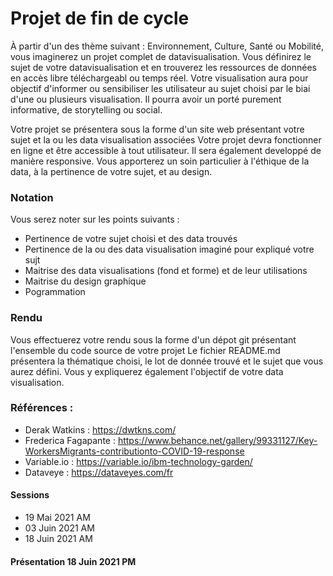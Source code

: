 # Projet de fin de cycle
À partir d'un des thème suivant : Environnement, Culture, Santé ou Mobilité, vous imaginerez un projet complet de datavisualisation.
Vous définirez le sujet de votre datavisualisation et en trouverez les ressources de données en accès libre téléchargeabl ou temps réel.
Votre visualisation aura pour objectif d'informer ou sensibiliser les utilisateur au sujet choisi par le biai d'une ou plusieurs visualisation.
Il pourra avoir un porté purement informative, de storytelling ou social.

Votre projet se présentera sous la forme d'un site web présentant votre sujet et la ou les data visualisation associées
Votre projet devra fonctionner en ligne et être accessible à tout utilisateur. 
Il sera également developpé de manière responsive.
Vous apporterez un soin particulier à l'éthique de la data, à la pertinence de votre sujet, et au design.

### Notation 
Vous serez noter sur les points suivants :

* Pertinence de votre sujet choisi et des data trouvés
* Pertinence de la ou des data visualisation imaginé pour expliqué votre sujt
* Maitrise des data visualisations (fond et forme) et de leur utilisations
* Maitrise du design graphique
* Pogrammation

### Rendu
Vous effectuerez votre rendu sous la forme d'un dépot git présentant l'ensemble du code source de votre projet
Le fichier README.md présentera la thématique choisi, le lot de donnée trouvé et le sujet que vous aurez défini.
Vous y expliquerez également l'objectif de votre data visualisation.
 
### Références :
* Derak Watkins : https://dwtkns.com/
* Frederica Fagapante : https://www.behance.net/gallery/99331127/Key-WorkersMigrants-contributionto-COVID-19-response
* Variable.io : https://variable.io/ibm-technology-garden/
* Dataveye : https://dataveyes.com/fr

#### Sessions
* 19 Mai 2021 AM
* 03 Juin 2021 AM
* 18 Juin 2021 AM

#### Présentation **18 Juin 2021 PM**

